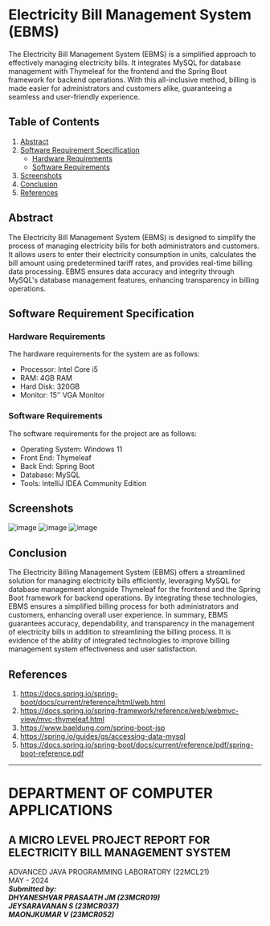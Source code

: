 # Electricity Bill Management System (EBMS)

The Electricity Bill Management System (EBMS) is a simplified approach to effectively managing electricity bills. It integrates MySQL for database management with Thymeleaf for the frontend and the Spring Boot framework for backend operations. With this all-inclusive method, billing is made easier for administrators and customers alike, guaranteeing a seamless and user-friendly experience.

## Table of Contents

1. [Abstract](#abstract)
2. [Software Requirement Specification](#software-requirement-specification)
   - [Hardware Requirements](#hardware-requirements)
   - [Software Requirements](#software-requirements)
3. [Screenshots](#screenshots)
4. [Conclusion](#conclusion)
5. [References](#references)

## Abstract

The Electricity Bill Management System (EBMS) is designed to simplify the process of managing electricity bills for both administrators and customers. It allows users to enter their electricity consumption in units, calculates the bill amount using predetermined tariff rates, and provides real-time billing data processing. EBMS ensures data accuracy and integrity through MySQL's database management features, enhancing transparency in billing operations.

## Software Requirement Specification

### Hardware Requirements

The hardware requirements for the system are as follows:

- Processor: Intel Core i5
- RAM: 4GB RAM
- Hard Disk: 320GB
- Monitor: 15’’ VGA Monitor

### Software Requirements

The software requirements for the project are as follows:

- Operating System: Windows 11
- Front End: Thymeleaf
- Back End: Spring Boot
- Database: MySQL
- Tools: IntelliJ IDEA Community Edition


## Screenshots
![image](https://github.com/Dhyanesh02/Simple-Electricity-Bill-Management-System-using-SpringBoot-/assets/140618257/072ee918-0303-4fe5-890c-4a8046cf11d0)
![image](https://github.com/Dhyanesh02/Simple-Electricity-Bill-Management-System-using-SpringBoot-/assets/140618257/329bb8c8-acc7-4a20-8427-2586c1971724)
![image](https://github.com/Dhyanesh02/Simple-Electricity-Bill-Management-System-using-SpringBoot-/assets/140618257/c29c0574-2783-4aba-a735-f1d454b00b20)



## Conclusion

The Electricity Billing Management System (EBMS) offers a streamlined solution for
managing electricity bills efficiently, leveraging MySQL for database management alongside
Thymeleaf for the frontend and the Spring Boot framework for backend operations. By
integrating these technologies, EBMS ensures a simplified billing process for both
administrators and customers, enhancing overall user experience.
In summary, EBMS guarantees accuracy, dependability, and transparency in the
management of electricity bills in addition to streamlining the billing process. It is evidence of
the ability of integrated technologies to improve billing management system effectiveness and
user satisfaction.

## References

1. https://docs.spring.io/spring-boot/docs/current/reference/html/web.html
2. https://docs.spring.io/spring-framework/reference/web/webmvc-view/mvc-thymeleaf.html
3. https://www.baeldung.com/spring-boot-jsp
4. https://spring.io/guides/gs/accessing-data-mysql
5. https://docs.spring.io/spring-boot/docs/current/reference/pdf/spring-boot-reference.pdf

---

# DEPARTMENT OF COMPUTER APPLICATIONS
**A MICRO LEVEL PROJECT REPORT FOR ELECTRICITY BILL MANAGEMENT SYSTEM**
------------------------------------------------------------------------
ADVANCED JAVA PROGRAMMING LABORATORY (22MCL21)  
MAY - 2024  
***Submitted by:  
DHYANESHVAR PRASAATH JM (23MCR019)  
JEYSARAVANAN S (23MCR037)  
MAONJKUMAR V (23MCR052)***
